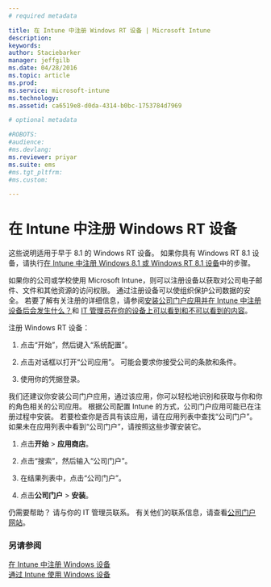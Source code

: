 ```yaml
---
# required metadata

title: 在 Intune 中注册 Windows RT 设备 | Microsoft Intune
description:
keywords:
author: Staciebarker
manager: jeffgilb
ms.date: 04/28/2016
ms.topic: article
ms.prod:
ms.service: microsoft-intune
ms.technology:
ms.assetid: ca6519e8-d0da-4314-b0bc-1753784d7969

# optional metadata

#ROBOTS:
#audience:
#ms.devlang:
ms.reviewer: priyar
ms.suite: ems
#ms.tgt_pltfrm:
#ms.custom:

---
```



# 在 Intune 中注册 Windows RT 设备

这些说明适用于早于 8.1 的 Windows RT 设备。 如果你具有 Windows RT 8.1 设备，请执行[在 Intune 中注册 Windows 8.1 或 Windows RT 8.1 设备](enroll-your-w81-or-rt81-windows.md)中的步骤。

如果你的公司或学校使用 Microsoft Intune，则可以注册设备以获取对公司电子邮件、文件和其他资源的访问权限。 通过注册设备可以使组织保护公司数据的安全。 若要了解有关注册的详细信息，请参阅[安装公司门户应用并在 Intune 中注册设备后会发生什么？](what-happens-if-you-install-the-company-portal-app-and-enroll-your-device-in-intune-windows.md)和 [IT 管理员在你的设备上可以看到和不可以看到的内容](what-can-your-it-administrator-see-when-you-enroll-your-device-in-intune-windows.md)。


注册 Windows RT 设备：

1.  点击“开始”，然后键入“系统配置”。

2.  点击对话框以打开“公司应用”。 可能会要求你接受公司的条款和条件。

3.  使用你的凭据登录。

我们还建议你安装公司门户应用，通过该应用，你可以轻松地识别和获取与你和你的角色相关的公司应用。 根据公司配置 Intune 的方式，公司门户应用可能已在注册过程中安装。 若要检查你是否具有该应用，请在应用列表中查找“公司门户”。 如果未在应用列表中看到“公司门户”，请按照这些步骤安装它。

1.  点击**开始** &gt; **应用商店**。

2.  点击“搜索”，然后输入“公司门户”。

3.  在结果列表中，点击“公司门户”。

4.  点击**公司门户** &gt; **安装**。

仍需要帮助？ 请与你的 IT 管理员联系。 有关他们的联系信息，请查看[公司门户网站](http://portal.manage.microsoft.com)。

### 另请参阅
[在 Intune 中注册 Windows 设备](enroll-your-device-in-intune-windows.md)</br>
[通过 Intune 使用 Windows 设备](using-your-windows-device-with-intune.md)



<!--HONumber=Jun16_HO2-->


